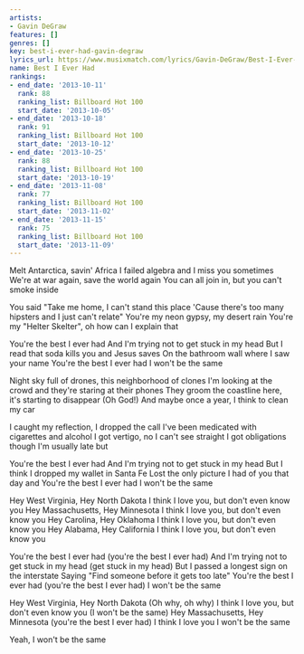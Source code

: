 ```yaml
---
artists:
- Gavin DeGraw
features: []
genres: []
key: best-i-ever-had-gavin-degraw
lyrics_url: https://www.musixmatch.com/lyrics/Gavin-DeGraw/Best-I-Ever-Had
name: Best I Ever Had
rankings:
- end_date: '2013-10-11'
  rank: 88
  ranking_list: Billboard Hot 100
  start_date: '2013-10-05'
- end_date: '2013-10-18'
  rank: 91
  ranking_list: Billboard Hot 100
  start_date: '2013-10-12'
- end_date: '2013-10-25'
  rank: 88
  ranking_list: Billboard Hot 100
  start_date: '2013-10-19'
- end_date: '2013-11-08'
  rank: 77
  ranking_list: Billboard Hot 100
  start_date: '2013-11-02'
- end_date: '2013-11-15'
  rank: 75
  ranking_list: Billboard Hot 100
  start_date: '2013-11-09'
---
```

Melt Antarctica, savin' Africa
I failed algebra and I miss you sometimes
We're at war again, save the world again
You can all join in, but you can't smoke inside

You said "Take me home, I can't stand this place
'Cause there's too many hipsters and I just can't relate"
You're my neon gypsy, my desert rain
You're my "Helter Skelter", oh how can I explain that

You're the best I ever had
And I'm trying not to get stuck in my head
But I read that soda kills you and Jesus saves
On the bathroom wall where I saw your name
You're the best I ever had
I won't be the same

Night sky full of drones, this neighborhood of clones
I'm looking at the crowd and they're staring at their phones
They groom the coastline here, it's starting to disappear (Oh God!)
And maybe once a year, I think to clean my car

I caught my reflection, I dropped the call
I've been medicated with cigarettes and alcohol
I got vertigo, no I can't see straight
I got obligations though I'm usually late but

You're the best I ever had
And I'm trying not to get stuck in my head
But I think I dropped my wallet in Santa Fe
Lost the only picture I had of you that day and
You're the best I ever had
I won't be the same

Hey West Virginia, Hey North Dakota
I think I love you, but don't even know you
Hey Massachusetts, Hey Minnesota
I think I love you, but don't even know you
Hey Carolina, Hey Oklahoma
I think I love you, but don't even know you
Hey Alabama, Hey California
I think I love you, but don't even know you

You're the best I ever had (you're the best I ever had)
And I'm trying not to get stuck in my head (get stuck in my head)
But I passed a longest sign on the interstate
Saying "Find someone before it gets too late"
You're the best I ever had (you're the best I ever had)
I won't be the same

Hey West Virginia, Hey North Dakota (Oh why, oh why)
I think I love you, but don't even know you (I won't be the same)
Hey Massachusetts, Hey Minnesota (you're the best I ever had)
I think I love you
I won't be the same

Yeah, I won't be the same
